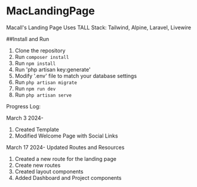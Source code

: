 # MacLandingPage

Macall's Landing Page
Uses TALL Stack: Tailwind, Alpine, Laravel, Livewire

##Install and Run
1. Clone the repository
2. Run `composer install`
3. Run `npm install`
4. Run 'php artisan key:generate'
6. Modify '.env' file to match your database settings
7. Run `php artisan migrate`
8. Run `npm run dev`
9. Run `php artisan serve`

Progress Log:

March 3 2024- 
1. Created Template
2. Modified Welcome Page with Social Links

March 17 2024- Updated Routes and Resources
1. Created a new route for the landing page
2. Create new routes
3. Created layout components
4. Added Dashboard and Project components
